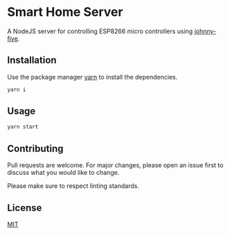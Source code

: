 # Smart Home Server

A NodeJS server for controlling ESP8266 micro controllers using [johnny-five](https://github.com/rwaldron/johnny-five/).

## Installation

Use the package manager [yarn](https://classic.yarnpkg.com/en/docs/install/) to install the dependencies.

```bash
yarn i
```

## Usage

```bash
yarn start
```

## Contributing
Pull requests are welcome. For major changes, please open an issue first to discuss what you would like to change.

Please make sure to respect linting standards.

## License
[MIT](https://choosealicense.com/licenses/mit/)